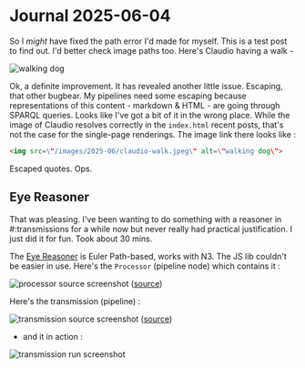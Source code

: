 # Journal 2025-06-04

So I *might* have fixed the path error I'd made for myself. This is a test post to find out. I'd better check image paths too. Here's Claudio having a walk -

![walking dog](/images/2025-06/claudio-walk.jpeg)

Ok, a definite improvement. It has revealed another little issue. Escaping, that other bugbear. My pipelines need some escaping because representations of this content - markdown & HTML - are going through SPARQL queries. Looks like I've got a bit of it in the wrong place. While the image of Claudio resolves correctly in the `index.html` recent posts, that's not the case for the single-page renderings. The image link there looks like :
```html
<img src=\"/images/2025-06/claudio-walk.jpeg\" alt=\"walking dog\">
```

Escaped quotes. Ops.

## Eye Reasoner

That was pleasing. I've been wanting to do something with a reasoner in #:transmissions for a while now but never really had practical justification. I just did it for fun. Took about 30 mins.

The [Eye Reasoner](https://github.com/eyereasoner/eye-js) is Euler Path-based, works with N3. The JS lib couldn't be easier in use. Here's the `Processor` (pipeline node) which contains it :

![processor source screenshot](/images/2025-06/eye-processor.png) ([source](https://github.com/danja/transmissions/blob/main/src/processors/reason/Eye.js))

Here's the transmission (pipeline) :

![transmission source screenshot](/images/2025-06/eye-processor.png) ([source](https://github.com/danja/transmissions/blob/main/src/apps/eye/transmissions.ttl))

- and it in action :

![transmission run screenshot](/images/2025-06/eye-run.png)
